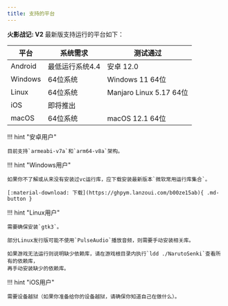 ```yaml
---
title: 支持的平台
---
```


**火影战记: V2** 最新版支持运行的平台如下：

| 平台    | 系统需求        | 测试通过                |
| ------- | --------------- | ----------------------- |
| Android | 最低运行系统4.4 | 安卓 12.0               |
| Windows | 64位系统        | Windows 11 64位         |
| Linux   | 64位系统        | Manjaro Linux 5.17 64位 |
| iOS     | 即将推出        |                         |
| macOS   | 64位系统        | macOS 12.1 64位         |


!!! hint "安卓用户"

    目前支持`armeabi-v7a`和`arm64-v8a`架构。

!!! hint "Windows用户"

    如果你不了解或从来没有安装过vc运行库，应下载安装最新版本`微软常用运行库集合`。

    [:material-download: 下载](https://ghpym.lanzoui.com/b00ze15ab){ .md-button }

!!! hint "Linux用户"

    需要确保安装`gtk3`。

    部分Linux发行版可能不使用`PulseAudio`播放音频，则需要手动安装相关库。

    如果游戏无法运行则说明缺少依赖库，请在游戏根目录内执行`ldd ./NarutoSenki`查看所有的依赖库，
    再手动安装缺少的依赖库。

!!! hint "iOS用户"

    需要设备越狱（如果你准备给你的设备越狱，请确保你知道自己在做什么）。
